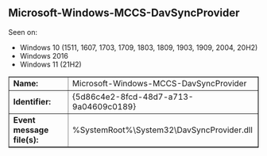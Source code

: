 ## Microsoft-Windows-MCCS-DavSyncProvider

Seen on:
* Windows 10 (1511, 1607, 1703, 1709, 1803, 1809, 1903, 1909, 2004, 20H2)
* Windows 2016
* Windows 11 (21H2)

<table border="1" class="docutils">
  <tbody>
    <tr>
      <td><b>Name:</b></td>
      <td>Microsoft-Windows-MCCS-DavSyncProvider</td>
    </tr>
    <tr>
      <td><b>Identifier:</b></td>
      <td>{5d86c4e2-8fcd-48d7-a713-9a04609c0189}</td>
    </tr>
    <tr>
      <td><b>Event message file(s):</b></td>
      <td>%SystemRoot%\System32\DavSyncProvider.dll</td>
    </tr>
  </tbody>
</table>

&nbsp;

